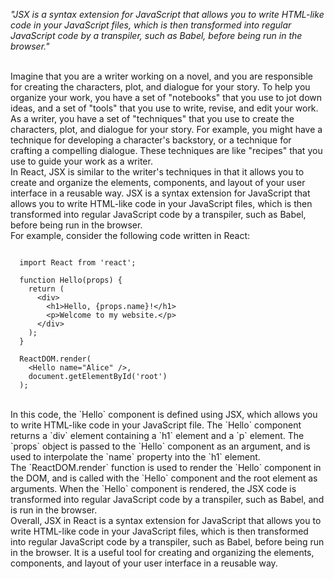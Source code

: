_"JSX is a syntax extension for JavaScript that allows you to write HTML-like code in your JavaScript files, which is then transformed into regular JavaScript code by a transpiler, such as Babel, before being run in the browser."_

<br/>
Imagine that you are a writer working on a novel, and you are responsible for creating the characters, plot, and dialogue for your story. To help you organize your work, you have a set of "notebooks" that you use to jot down ideas, and a set of "tools" that you use to write, revise, and edit your work.

<br/>
As a writer, you have a set of "techniques" that you use to create the characters, plot, and dialogue for your story. For example, you might have a technique for developing a character's backstory, or a technique for crafting a compelling dialogue. These techniques are like "recipes" that you use to guide your work as a writer.

<br/>
In React, JSX is similar to the writer's techniques in that it allows you to create and organize the elements, components, and layout of your user interface in a reusable way. JSX is a syntax extension for JavaScript that allows you to write HTML-like code in your JavaScript files, which is then transformed into regular JavaScript code by a transpiler, such as Babel, before being run in the browser.

<br/>
For example, consider the following code written in React:

```

  import React from 'react';

  function Hello(props) {
    return (
      <div>
        <h1>Hello, {props.name}!</h1>
        <p>Welcome to my website.</p>
      </div>
    );
  }

  ReactDOM.render(
    <Hello name="Alice" />,
    document.getElementById('root')
  );

```

<br/>
In this code, the `Hello` component is defined using JSX, which allows you to write HTML-like code in your JavaScript file. The `Hello` component returns a `div` element containing a `h1` element and a `p` element. The `props` object is passed to the `Hello` component as an argument, and is used to interpolate the `name` property into the `h1` element.

<br/>
The `ReactDOM.render` function is used to render the `Hello` component in the DOM, and is called with the `Hello` component and the root element as arguments. When the `Hello` component is rendered, the JSX code is transformed into regular JavaScript code by a transpiler, such as Babel, and is run in the browser.

<br/>
Overall, JSX in React is a syntax extension for JavaScript that allows you to write HTML-like code in your JavaScript files, which is then transformed into regular JavaScript code by a transpiler, such as Babel, before being run in the browser. It is a useful tool for creating and organizing the elements, components, and layout of your user interface in a reusable way.
